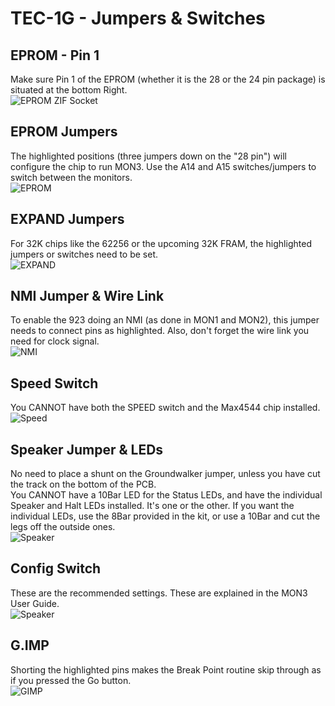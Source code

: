 # TEC-1G - Jumpers & Switches

## EPROM - Pin 1
Make sure Pin 1 of the EPROM (whether it is the 28 or the 24 pin package) is situated at the bottom Right.<br>
![EPROM ZIF Socket](pictures/EPROM_Pin1.jpg)<br>

## EPROM Jumpers
The highlighted positions (three jumpers down on the "28 pin") will configure the chip to run MON3. Use the A14 and A15 switches/jumpers to switch between the monitors.<br>
![EPROM](pictures/Jumpers_ROM.jpg)<br>

## EXPAND Jumpers
For 32K chips like the 62256 or the upcoming 32K FRAM, the highlighted jumpers or switches need to be set.<br>
![EXPAND](pictures/Jumpers_EXPAND.jpg)<br>

## NMI Jumper & Wire Link
To enable the 923 doing an NMI (as done in MON1 and MON2), this jumper needs to connect pins as highlighted. Also, don't forget the wire link you need for clock signal.<br>
![NMI](pictures/Jumpers_NMI.jpg)<br>

## Speed Switch
You CANNOT have both the SPEED switch and the Max4544 chip installed.<br>
![Speed](pictures/Switches_SPEED.jpg)<br>

## Speaker Jumper & LEDs<br>
No need to place a shunt on the Groundwalker jumper, unless you have cut the track on the bottom of the PCB.<br>
You CANNOT have a 10Bar LED for the Status LEDs, and have the individual Speaker and Halt LEDs installed. It's one or the other. If you want the individual LEDs, use the 8Bar provided in the kit, or use a 10Bar and cut the legs off the outside ones.<br>
![Speaker](pictures/Jumpers_SPKR.jpg)<br>

## Config Switch
These are the recommended settings. These are explained in the MON3 User Guide.<br>
![Speaker](pictures/Switches_CONFIG.jpg)<br>

## G.IMP
Shorting the highlighted pins makes the Break Point routine skip through as if you pressed the Go button.<br>
![GIMP](pictures/GIMP.jpg)<br>
